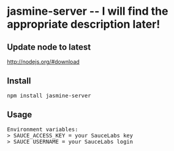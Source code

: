 # jasmine-server -- I will find the appropriate description later!

## Update node to latest

http://nodejs.org/#download

## Install

<pre>
npm install jasmine-server
</pre>

## Usage

<pre>
Environment variables:
> SAUCE_ACCESS_KEY = your SauceLabs key
> SAUCE_USERNAME = your SauceLabs login
</pre>